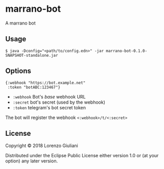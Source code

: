 # marrano-bot

A marrano bot

## Usage

    $ java -Dconfig="<path/to/config.edn>" -jar marrano-bot-0.1.0-SNAPSHOT-standalone.jar

## Options

``` edn
{:webhook "https://bot.example.net"
 :token "botABC:123467"}
```

- `:webhook` Bot's *base* webhook URL
- `:secret` bot's secret (used by the webhook)
- `:token` telegram's bot secret token

The bot will register the webhook `<:webhook>/t/<:secret>`

## License

Copyright © 2018 Lorenzo Giuliani

Distributed under the Eclipse Public License either version 1.0 or (at
your option) any later version.
